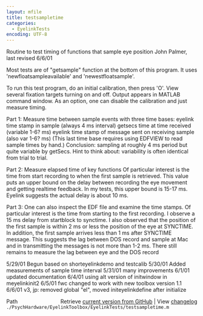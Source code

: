 ```yaml
---
layout: mfile
title: testsampletime
categories:
  - EyelinkTests
encoding: UTF-8
---
```


Routine to test timing of functions that sample eye position
John Palmer, last revised 6/6/01

Most tests are of "getsample" function at the bottom of this program.
It uses 'newfloatsampleavailable' and 'newestfloatsample'.

To run this test program, do an initial calibration, then press 'O'.
View several fixation targets turning on and off.
Output appears in MATLAB command window.
As an option, one can disable the calibration and just measure timing.

Part 1:  Measure time between sample events with three time bases:
  eyelink time stamp in sample (always 4 ms interval)
  getsecs time at time received (variable 1-6? ms)
  eyelink time stamp of message sent on receiving sample (also var 1-6? ms)
  (This last time base requires using EDFVIEW to read sample times by hand.)
Conclusion:  sampling at roughly 4 ms period but quite variable by getSecs.
Hint to think about: variability is often identical from trial to trial.

Part 2:  Measure elapsed time of key functions
   Of particular interest is the time from start recording to when the first
sample is retrieved.  This value puts an upper bound on the delay between
recording the eye movement and getting realtime feedback.  In my tests, this
upper bound is 15-17 ms.  Eyelink suggests the actual delay is about 10 ms.

Part 3:  One can also inspect the EDF file and examine the time stamps.
   Of particular interest is the time from starting to the first recording.
I observe a 15 ms delay from startblock to synctime.
I also observed that the position of the first sample is within 2 ms or less
the position of the eye at SYNCTIME.
In addition, the first sample arrives less than 1 ms after SYNCTIME message.
This suggests the lag between DOS record and sample at Mac and in
transmitting the messages is not more than 1-2 ms.
There still remains to measure the lag between eye and the DOS record

5/29/01 Begun based on shorteyelinkdemo and testcalib
5/30/01 Added measurements of sample time interval
5/31/01 many improvements
6/1/01  updated documentation
6/4/01  using alt version of initwindow in meyelinkinit2
6/5/01  fwc changed to work with new toolbox version 1.1
6/6/01  v3, jp:  removed global "el", moved initeyelinkdefine after initialize


<div class="code_header" style="text-align:right;">
  <span style="float:left;">Path&nbsp;&nbsp;</span> <span class="counter">Retrieve <a href=
  "https://raw.github.com/Psychtoolbox-3/Psychtoolbox-3/beta/./PsychHardware/EyelinkToolbox/EyelinkTests/testsampletime.m">current version from GitHub</a> | View <a href=
  "https://github.com/Psychtoolbox-3/Psychtoolbox-3/commits/beta/./PsychHardware/EyelinkToolbox/EyelinkTests/testsampletime.m">changelog</a></span>
</div>
<div class="code">
  <code>./PsychHardware/EyelinkToolbox/EyelinkTests/testsampletime.m</code>
</div>
